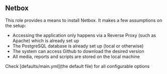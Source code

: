 ## Netbox
This role provides a means to install Netbox. It makes a few assumptions on the setup:

- Accessing the application only happens via a Reverse Proxy (such as Apache) which is already set up
- The PostgreSQL database is already set up (local or otherwise)
- The system can access Github to download the desired version
- All media, reports and scripts are stored on the local machine

Check [defaults/main.yml](the default file) for all configurable options
